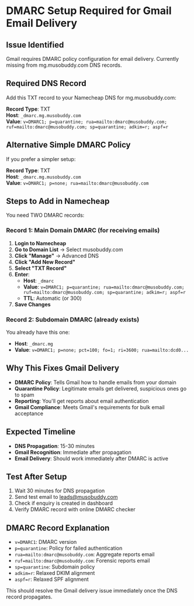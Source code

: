 # DMARC Setup Required for Gmail Email Delivery

## Issue Identified
Gmail requires DMARC policy configuration for email delivery. Currently missing from mg.musobuddy.com DNS records.

## Required DNS Record
Add this TXT record to your Namecheap DNS for mg.musobuddy.com:

**Record Type**: TXT  
**Host**: `_dmarc.mg.musobuddy.com`  
**Value**: `v=DMARC1; p=quarantine; rua=mailto:dmarc@musobuddy.com; ruf=mailto:dmarc@musobuddy.com; sp=quarantine; adkim=r; aspf=r`

## Alternative Simple DMARC Policy
If you prefer a simpler setup:

**Record Type**: TXT  
**Host**: `_dmarc.mg.musobuddy.com`  
**Value**: `v=DMARC1; p=none; rua=mailto:dmarc@musobuddy.com`

## Steps to Add in Namecheap

You need TWO DMARC records:

### Record 1: Main Domain DMARC (for receiving emails)
1. **Login to Namecheap**
2. **Go to Domain List** → Select musobuddy.com
3. **Click "Manage"** → Advanced DNS
4. **Click "Add New Record"**
5. **Select "TXT Record"**
6. **Enter**:
   - **Host**: `_dmarc`
   - **Value**: `v=DMARC1; p=quarantine; rua=mailto:dmarc@musobuddy.com; ruf=mailto:dmarc@musobuddy.com; sp=quarantine; adkim=r; aspf=r`
   - **TTL**: Automatic (or 300)
7. **Save Changes**

### Record 2: Subdomain DMARC (already exists)
You already have this one:
- **Host**: `_dmarc.mg`
- **Value**: `v=DMARC1; p=none; pct=100; fo=1; ri=3600; rua=mailto:dcd0...`

## Why This Fixes Gmail Delivery

- **DMARC Policy**: Tells Gmail how to handle emails from your domain
- **Quarantine Policy**: Legitimate emails get delivered, suspicious ones go to spam
- **Reporting**: You'll get reports about email authentication
- **Gmail Compliance**: Meets Gmail's requirements for bulk email acceptance

## Expected Timeline
- **DNS Propagation**: 15-30 minutes
- **Gmail Recognition**: Immediate after propagation
- **Email Delivery**: Should work immediately after DMARC is active

## Test After Setup
1. Wait 30 minutes for DNS propagation
2. Send test email to leads@musobuddy.com
3. Check if enquiry is created in dashboard
4. Verify DMARC record with online DMARC checker

## DMARC Record Explanation
- `v=DMARC1`: DMARC version
- `p=quarantine`: Policy for failed authentication
- `rua=mailto:dmarc@musobuddy.com`: Aggregate reports email
- `ruf=mailto:dmarc@musobuddy.com`: Forensic reports email
- `sp=quarantine`: Subdomain policy
- `adkim=r`: Relaxed DKIM alignment
- `aspf=r`: Relaxed SPF alignment

This should resolve the Gmail delivery issue immediately once the DNS record propagates.